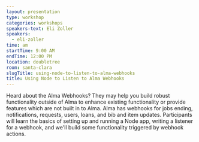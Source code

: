 ```yaml
---
layout: presentation
type: workshop
categories: workshops
speakers-text: Eli Zoller
speakers:
  - eli-zoller
time: am
startTime: 9:00 AM
endTime: 12:00 PM
location: doubletree
room: santa-clara
slugTitle: using-node-to-listen-to-alma-webhooks
title: Using Node to Listen to Alma Webhooks
---
```


Heard about the Alma Webhooks? They may help you build robust functionality outside of Alma to enhance existing functionality or provide features which are not built in to Alma. Alma has webhooks for jobs ending, notifications, requests, users, loans, and bib and item updates. Participants will learn the basics of setting up and running a Node app, writing a listener for a webhook, and we'll build some functionality triggered by webhook actions.
